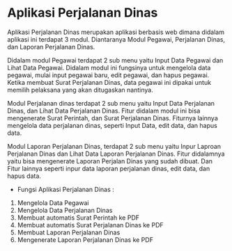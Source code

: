 # Aplikasi Perjalanan Dinas
Aplikasi Perjalanan Dinas merupakan aplikasi berbasis web dimana didalam aplikasi ini terdapat 3 modul. Diantaranya Modul Pegawai, Perjalanan Dinas, dan Laporan Perjalanan Dinas.

Didalam modul Pegawai terdapat 2 sub menu yaitu Input Data Pegawai dan Lihat Data Pegawai. Didalam modul ini fungsinya untuk mengelola data pegawai, mulai input pegawai baru, edit pegawai, dan hapus pegawai. Ketika membuat Surat Perjalanan Dinas, data pegawai ini dipakai untuk memilih pelaksana yang akan ditugaskan nantinya. 

Modul Perjalanan dinas terdapat 2 sub menu yaitu Input Data Perjalanan Dinas, dan Lihat Data Perjalanan Dinas. Fitur didalam modul ini bisa mengenerate Surat Perintah, dan Surat Perjalanan Dinas. Fiturnya lainnya mengelola data perjalanan dinas, seperti Input Data, edit data, dan hapus data.

Modul Laporan Perjalanan Dinas, terdapat 2 sub menu yaitu Inpur Laproan Perjalanan Dinas dan Lihat Data Laporan Perjalanan Dinas. Fitur didalamnya yaitu bisa mengenerate Laporan Perjalan Dinas yang sudah dibuat. Dan Fitur lainnya seperti inpur data laporan perjalanan dinas, edit data, dan hapus data.

*	Fungsi Aplikasi Perjalanan Dinas :
1.	Mengelola Data Pegawai
1.	Mengelola Data Perjalanan Dinas
1.	Membuat automatis Surat Perintah ke PDF
1.	Membuat automatis Surat Perjalanan Dinas ke PDF
1.	Membuat Laporan Perjalanan Dinas
1.	Mengenerate Laporan Perjalanan Dinas ke PDF
